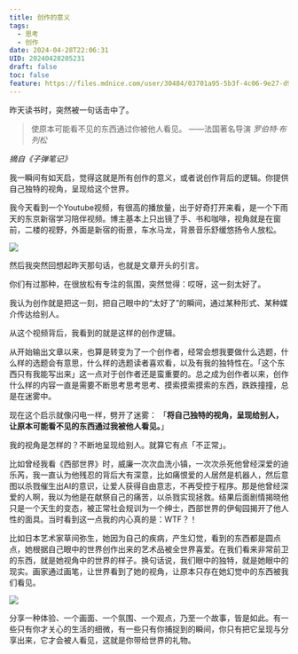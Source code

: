```yaml
---
title: 创作的意义
tags:
  - 思考
  - 创作
date: 2024-04-28T22:06:31
UID: 20240428205231
draft: false
toc: false
feature: https://files.mdnice.com/user/30484/03701a95-5b3f-4c06-9e27-d98039a4985c.jpg
---
```

昨天读书时，突然被一句话击中了。

> 使原本可能看不见的东西通过你被他人看见。
> ——法国著名导演 *罗伯特·布列松*

*摘自《子弹笔记》*

我一瞬间有如天启，觉得这就是所有创作的意义，或者说创作背后的逻辑。你提供自己独特的视角，呈现给这个世界。

我今天看到一个Youtube视频，有很高的播放量，出于好奇打开来看，是一个下雨天的东京新宿学习陪伴视频。博主基本上只出镜了手、书和咖啡，视角就是在窗前，二楼的视野，外面是新宿的街景，车水马龙，背景音乐舒缓悠扬令人放松。

![](https://files.mdnice.com/user/30484/a93c3a58-d3de-4eb4-827c-80812afa86b1.jpg)

然后我突然回想起昨天那句话，也就是文章开头的引言。

你们有过那种，在很放松有专注的氛围，突然觉得：哎呀，这一刻太好了。

我认为创作就是把这一刻，把自己眼中的“太好了”的瞬间，通过某种形式、某种媒介传达给别人。
<!--more-->

从这个视频背后，我看到的就是这样的创作逻辑。

从开始输出文章以来，也算是转变为了一个创作者，经常会想我要做什么选题，什么样的选题会有意思，什么样的选题读者喜欢看，以及有我的独特性在。「这个东西只有我能写出来」这一点对于创作者还是蛮重要的。总之成为创作者以来，创作什么样的内容一直是需要不断思考思考思考、摸索摸索摸索的东西，跌跌撞撞，总是在迷雾中。

现在这个启示就像闪电一样，劈开了迷雾：
「**将自己独特的视角，呈现给别人，让原本可能看不见的东西通过我被他人看见。**」

我的视角是怎样的？不断地呈现给别人。就算它有点「不正常」。

比如曾经我看《西部世界》时，威廉一次次血洗小镇，一次次杀死他曾经深爱的迪乐芮，我一直认为他残忍的背后大有深意，比如痛恨爱的人居然是机器人，然后意图以杀戮催生出AI的意识，让爱人获得自由意志，不再受控于程序。那是他曾经深爱的人啊，我以为他是在献祭自己的痛苦，以杀戮实现拯救。结果后面剧情揭晓他只是一个天生的变态，被正常社会规训为一个绅士，西部世界的伊甸园揭开了他人性的面具。当时看到这一点我的内心真的是：WTF？！

比如日本艺术家草间弥生，她因为自己的疾病，产生幻觉，看到的东西都是圆点点，她根据自己眼中的世界创作出来的艺术品被全世界喜爱。在我们看来非常前卫的东西，就是她视角中的世界的样子。换句话说，我们眼中的独特，就是她眼中的现实。画家通过画笔，让世界看到了她的视角，让原本只存在她幻觉中的东西被我们看见。

![](https://gimg2.baidu.com/image_search/src=http%3A%2F%2Fss2.meipian.me%2Fusers%2F57523204%2F7305b353a5bc6848482b94408a1dfd6e.jpg%3Fmeipian-raw%2Fbucket%2Fivwen%2Fkey%2FdXNlcnMvNTc1MjMyMDQvNzMwNWIzNTNhNWJjNjg0ODQ4MmI5NDQwOGExZGZkNmUuanBn%2Fsign%2F1bebadc51f06828f6f44d466efb6af9f.jpg&refer=http%3A%2F%2Fss2.meipian.me&app=2002&size=f9999,10000&q=a80&n=0&g=0n&fmt=auto?sec=1716902621&t=a69599eae8f33eb4e4b6502415f21eef)

分享一种体验、一个画面、一个氛围、一个观点，乃至一个故事，皆是如此。有一些只有你才关心的生活的细微，有一些只有你捕捉到的瞬间，你只有把它呈现与分享出来，它才会被人看见，这就是你带给世界的礼物。